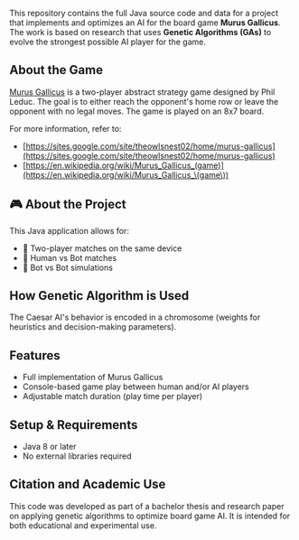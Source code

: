 This repository contains the full Java source code and data for a project that implements and optimizes an AI for the board game **Murus Gallicus**. The work is based on research that uses **Genetic Algorithms (GAs)** to evolve the strongest possible AI player for the game.

## About the Game

[Murus Gallicus](https://sites.google.com/site/theowlsnest02/home/murus-gallicus) is a two-player abstract strategy game designed by Phil Leduc. The goal is to either reach the opponent's home row or leave the opponent with no legal moves. The game is played on an 8x7 board.

For more information, refer to:

- [https://sites.google.com/site/theowlsnest02/home/murus-gallicus](https://sites.google.com/site/theowlsnest02/home/murus-gallicus)
- [https://en.wikipedia.org/wiki/Murus_Gallicus_(game)](https://en.wikipedia.org/wiki/Murus_Gallicus_\(game\))

## 🎮 About the Project

This Java application allows for:

- 👤 Two-player matches on the same device
- 🤖 Human vs Bot matches
- 🤖 Bot vs Bot simulations

## How Genetic Algorithm is Used

The Caesar AI's behavior is encoded in a chromosome (weights for heuristics and decision-making parameters).

## Features

- Full implementation of Murus Gallicus
- Console-based game play between human and/or AI players
- Adjustable match duration (play time per player)

## Setup & Requirements

- Java 8 or later
- No external libraries required

## Citation and Academic Use

This code was developed as part of a bachelor thesis and research paper on applying genetic algorithms to optimize board game AI. It is intended for both educational and experimental use.

